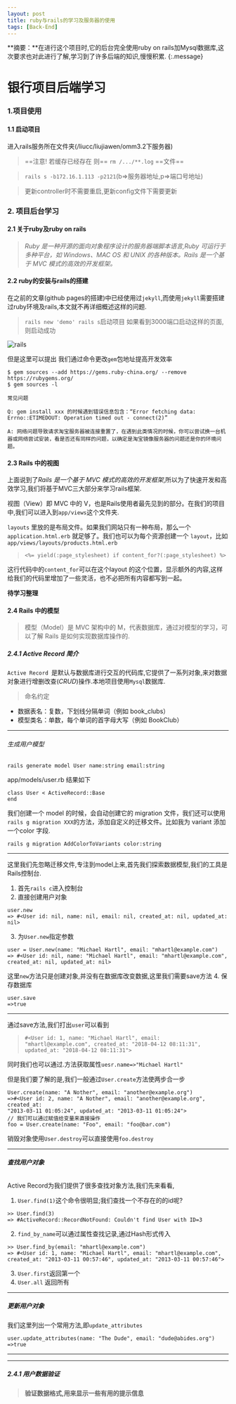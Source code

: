 ```yaml
---
layout: post
title: ruby与rails的学习及服务器的使用
tags: [Back-End]
---
```


**摘要：**在进行这个项目时,它的后台完全使用ruby on rails加Mysql数据库,这次要求也对此进行了解,学习到了许多后端的知识,慢慢积累.
{:.message}


# 银行项目后端学习
### 1.项目使用
#### 1.1 启动项目
进入rails服务所在文件夹(/liucc/liujiawen/omm3.2下服务器)

>==注意! 若缓存已经存在 则== `rm /.../**.log` ==文件==

>```rails s -b172.16.1.113 -p2121```(b=>服务器地址,p=>端口号地址)


>更新controller时不需要重启,更新config文件下需要更新 

### 2. 项目后台学习

#### 2.1 关于ruby及ruby on rails
>*Ruby 是一种开源的面向对象程序设计的服务器端脚本语言,Ruby 可运行于多种平台，如 Windows、MAC OS 和 UNIX 的各种版本。Rails 是一个基于 MVC 模式的高效的开发框架。*

#### 2.2 ruby的安装与rails的搭建

在之前的文章(github pages的搭建)中已经使用过`jekyll`,而使用`jekyll`需要搭建过ruby环境及rails,本文就不再详细概述这样的问题.

>`rails new 'demo' rails s`启动项目
如果看到3000端口启动这样的页面,则启动成功

![rails](/blog/assets/img/docs/How-Browsers-Work/rails.png)

但是这里可以提出 我们通过命令更改`gem`包地址提高开发效率

```
$ gem sources --add https://gems.ruby-china.org/ --remove https://rubygems.org/
$ gem sources -l
```

```
常见问题

Q: gem install xxx 的时候遇到错误信息包含：“Error fetching data: Errno::ETIMEDOUT: Operation timed out - connect(2)”

A: 网络问题导致请求淘宝服务器被连接重置了，在遇到此类情况的时候，你可以尝试换一台机器或网络尝试安装，看是否还有同样的问题，以确定是淘宝镜像服务器的问题还是你的环境问题。
```

#### 2.3 Rails 中的视图
上面说到了*Rails 是一个基于 MVC 模式的高效的开发框架*,所以为了快速开发和高效学习,我们将基于MVC三大部分来学习rails框架.

视图（View）即 MVC 中的 V，也是Rails使用者最先见到的部分。在我们的项目中,我们可以进入到`app/views`这个文件夹.

`layouts` 里放的是布局文件。如果我们网站只有一种布局，那么一个 `application.html.erb` 就足够了。我们也可以为每个资源创建一个 `layout`，比如 `app/views/layouts/products.html.erb`

>`<%= yield(:page_stylesheet) if content_for?(:page_stylesheet) %>`

这行代码中的`content_for`可以在这个layout 的这个位置，显示额外的内容,这样给我们的代码里增加了一些灵活，也不必把所有内容都写到一起。

**待学习整理**

#### 2.4  Rails 中的模型

>模型（Model）是 MVC 架构中的 M，代表数据库，通过对模型的学习，可以了解 Rails 是如何实现数据库操作的.

##### 2.4.1  Active Record 简介
`Active Record `是默认与数据库进行交互的代码库,它提供了一系列对象,来对数据对象进行增删改查(*CRUD*)操作.本地项目使用`Mysql`数据库.
 >命名约定
 - 数据表名：复数，下划线分隔单词（例如 book_clubs）
- 模型类名：单数，每个单词的首字母大写（例如 BookClub）

---
###### 生成用户模型

```
rails generate model User name:string email:string
```
app/models/user.rb 结果如下 
```
class User < ActiveRecord::Base
end
```
我们创建一个 model 的时候，会自动创建它的 migration 文件，我们还可以使用 `rails g migration XXX`的方法，添加自定义的迁移文件。比如我为 variant 添加一个color 字段.

```
rails g migration AddColorToVariants color:string
```
---
这里我们先忽略迁移文件,专注到model上来,首先我们探索数据模型,我们的工具是Rails控制台.
1. 首先`rails c`进入控制台
2. 直接创建用户对象
```
user.new
=> #<User id: nil, name: nil, email: nil, created_at: nil, updated_at: nil>
```
3. 为`User.new`指定参数
```
user = User.new(name: "Michael Hartl", email: "mhartl@example.com")
=> #<User id: nil, name: "Michael Hartl", email: "mhartl@example.com", created_at: nil, updated_at: nil>
```
这里`new`方法只是创建对象,并没有在数据库改变数据,这里我们需要save方法
4. 保存数据库
```
user.save
=>true
```
---
通过save方法,我们打出`user`可以看到
>`#<User id: 1, name: "Michael Hartl", email: "mhartl@example.com", created_at: "2018-04-12 08:11:31", updated_at: "2018-04-12 08:11:31">`

同时我们也可以通过.方法获取属性`uesr.name=>"Michael Hartl"`

但是我们要了解的是,我们一般通过`User.create`方法使两步合一步
```
User.create(name: "A Nother", email: "another@example.org")
=>#<User id: 2, name: "A Nother", email: "another@example.org", created_at:
"2013-03-11 01:05:24", updated_at: "2013-03-11 01:05:24">
// 我们可以通过赋值给变量来直接操作
foo = User.create(name: "Foo", email: "foo@bar.com")
```

销毁对象使用`User.destroy`可以直接使用`foo.destroy`

---
###### **查找用户对象**
Active Record为我们提供了很多查找对象方法,我们先来看看,

1. `User.find(1)`这个命令很明显;我们查找一个不存在的的id呢?

```
>> User.find(3)
=> #ActiveRecord::RecordNotFound: Couldn't find User with ID=3
```
2. `find_by_name`可以通过属性查找记录,通过Hash形式传入
```
>> User.find_by(email: "mhartl@example.com")
=> #<User id: 1, name: "Michael Hartl", email: "mhartl@example.com",
created_at: "2013-03-11 00:57:46", updated_at: "2013-03-11 00:57:46">
```
3. `User.first`返回第一个
4. `User.all` 返回所有

---
##### 更新用户对象
我们这里列出一个常用方法,即`update_attributes`
```
user.update_attributes(name: "The Dude", email: "dude@abides.org")
=>true
```
---
---
##### 2.4.1  用户数据验证
>**验证数据格式,用来显示一些有用的提示信息**
